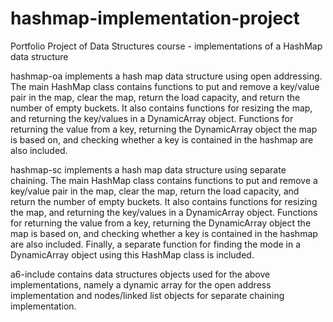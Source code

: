 # hashmap-implementation-project
Portfolio Project of Data Structures course - implementations of a HashMap data structure

hashmap-oa implements a hash map data structure using open addressing. The main
HashMap class contains functions to put and remove a key/value pair in the map, clear the map, return the
load capacity, and return the number of empty buckets. It also contains functions for resizing the map,
and returning the key/values in a DynamicArray object. Functions for returning the value from a key,
returning the DynamicArray object the map is based on, and checking whether a key is contained in the
hashmap are also included.

hashmap-sc implements a hash map data structure using separate chaining. The main
HashMap class contains functions to put and remove a key/value pair in the map, clear the map, return the
load capacity, and return the number of empty buckets. It also contains functions for resizing the map,
and returning the key/values in a DynamicArray object. Functions for returning the value from a key,
returning the DynamicArray object the map is based on, and checking whether a key is contained in the
hashmap are also included. Finally, a separate function for finding the mode in a DynamicArray object using
this HashMap class is included.

a6-include contains data structures objects used for the above implementations, namely a dynamic array for the open address
implementation and nodes/linked list objects for separate chaining implementation.
